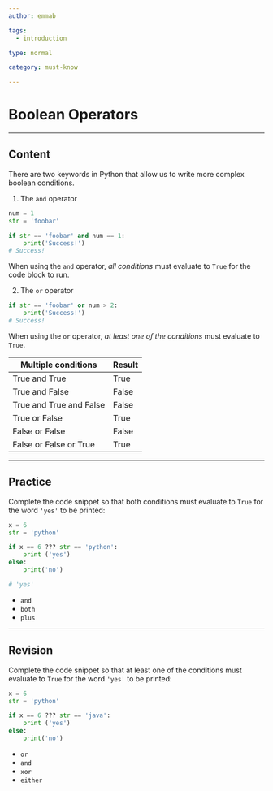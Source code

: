 ```yaml
---
author: emmab

tags:
  - introduction

type: normal

category: must-know

---
```


# Boolean Operators

---

## Content

There are two keywords in Python that allow us to write more complex boolean conditions.

1. The `and` operator

```python
num = 1
str = 'foobar'

if str == 'foobar' and num == 1:
    print('Success!')
# Success!
```

When using the `and` operator, *all conditions* must evaluate to `True` for the code block to run.

2. The `or` operator

```python
if str == 'foobar' or num > 2:
    print('Success!')
# Success!
```

When using the `or` operator, *at least one of the conditions* must evaluate to `True`.

| Multiple conditions     | Result |
| ------------------------| -------|
| True and True           | True   |
| True and False          | False  |
| True and True and False | False  |
| True or False           | True   |
| False or False          | False  |
| False or False or True  | True   |


---

## Practice

Complete the code snippet so that both conditions must evaluate to `True` for the word `'yes'` to be printed:

```python
x = 6
str = 'python'

if x == 6 ??? str == 'python':
    print ('yes')
else:
    print('no')

# 'yes'
```

- `and`
- `both`
- `plus`

---

## Revision

Complete the code snippet so that at least one of the conditions must evaluate to `True` for the word `'yes'` to be printed:

```python
x = 6
str = 'python'

if x == 6 ??? str == 'java':
    print ('yes')
else:
    print('no')
```

- `or`
- `and`
- `xor`
- `either`
